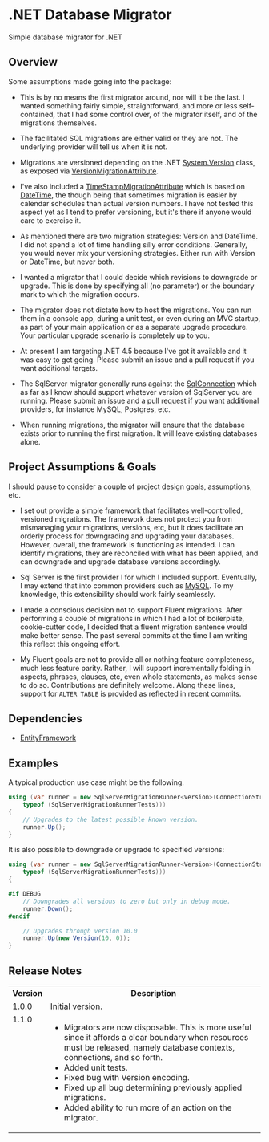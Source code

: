 # .NET Database Migrator

Simple database migrator for .NET

## Overview

Some assumptions made going into the package:

* This is by no means the first migrator around, nor will it be the last. I wanted something fairly simple, straightforward, and more or less self-contained, that I had some control over, of the migrator itself, and of the migrations themselves.

* The facilitated SQL migrations are either valid or they are not. The underlying provider will tell us when it is not.

* Migrations are versioned depending on the .NET [System.Version](https://msdn.microsoft.com/en-us/library/system.version.aspx) class, as exposed via [VersionMigrationAttribute](http://github.com/mwpowellhtx/netdbmigrator/blob/master/src/Kingdom.Data.Migrator.Core/Attributes/VersionMigrationAttribute.cs).

* I've also included a [TimeStampMigrationAttribute](http://github.com/mwpowellhtx/netdbmigrator/blob/master/src/Kingdom.Data.Migrator.Core/Attributes/TimeStampMigrationAttribute.cs) which is based on [DateTime](http://msdn.microsoft.com/en-us/library/system.datetime.aspx), the though being that sometimes migration is easier by calendar schedules than actual version numbers. I have not tested this aspect yet as I tend to prefer versioning, but it's there if anyone would care to exercise it.

* As mentioned there are two migration strategies: Version and DateTime. I did not spend a lot of time handling silly error conditions. Generally, you would never mix your versioning strategies. Either run with Version or DateTime, but never both.

* I wanted a migrator that I could decide which revisions to downgrade or upgrade. This is done by specifying all (no parameter) or the boundary mark to which the migration occurs.

* The migrator does not dictate how to host the migrations. You can run them in a console app, during a unit test, or even during an MVC startup, as part of your main application or as a separate upgrade procedure. Your particular upgrade scenario is completely up to you.

* At present I am targeting .NET 4.5 because I've got it available and it was easy to get going. Please submit an issue and a pull request if you want additional targets.

* The SqlServer migrator generally runs against the [SqlConnection](https://msdn.microsoft.com/en-us/library/system.data.sqlclient.sqlconnection.aspx) which as far as I know should support whatever version of SqlServer you are running. Please submit an issue and a pull request if you want additional providers, for instance MySQL, Postgres, etc.

* When running migrations, the migrator will ensure that the database exists prior to running the first migration. It will leave existing databases alone.

## Project Assumptions &amp; Goals

I should pause to consider a couple of project design goals, assumptions, etc.

* I set out provide a simple framework that facilitates well-controlled, versioned migrations. The framework does not protect you from mismanaging your migrations, versions, etc, but it does facilitate an orderly process for downgrading and upgrading your databases. However, overall, the framework is functioning as intended. I can identify migrations, they are reconciled with what has been applied, and can downgrade and upgrade database versions accordingly.

* Sql Server is the first provider I for which I included support. Eventually, I may extend that into common providers such as [MySQL](http://dev.mysql.com/). To my knowledge, this extensibility should work fairly seamlessly.

* I made a conscious decision not to support Fluent migrations. After performing a couple of migrations in which I had a lot of boilerplate, cookie-cutter code, I decided that a fluent migration sentence would make better sense. The past several commits at the time I am writing this reflect this ongoing effort.

* My Fluent goals are not to provide all or nothing feature completeness, much less feature parity. Rather, I will support incrementally folding in aspects, phrases, clauses, etc, even whole statements, as makes sense to do so. Contributions are definitely welcome. Along these lines, support for ``ALTER TABLE`` is provided as reflected in recent commits.

## Dependencies

* [EntityFramework](http://msdn.microsoft.com/en-us/data/ef.aspx)

## Examples

A typical production use case might be the following.

```C#
using (var runner = new SqlServerMigrationRunner<Version>(ConnectionString,
    typeof (SqlServerMigrationRunnerTests)))
{
    // Upgrades to the latest possible known version.
    runner.Up();
}
```

It is also possible to downgrade or upgrade to specified versions:

```C#
using (var runner = new SqlServerMigrationRunner<Version>(ConnectionString,
    typeof (SqlServerMigrationRunnerTests)))
{

#if DEBUG
    // Downgrades all versions to zero but only in debug mode.
    runner.Down();
#endif

    // Upgrades through version 10.0
    runner.Up(new Version(10, 0));
}
```

## Release Notes

<table>
  <tbody>
    <tr>
      <th>Version</th>
      <th>Description</th>
    </tr>
    <tr>
      <td valign=top>1.0.0</td>
      <td>Initial version.</td>
    </tr>
    <tr>
      <td valign=top>1.1.0</td>
      <td>
        <ul>
          <li>Migrators are now disposable. This is more useful since it affords a clear boundary when resources must be released, namely database contexts, connections, and so forth.</li>
          <li>Added unit tests.</li>
          <li>Fixed bug with Version encoding.</li>
          <li>Fixed up all bug determining previously applied migrations.</li>
          <li>Added ability to run more of an action on the migrator.</li>
        </ul>
      </td>
    </tr>
  </tbody>
</table>
